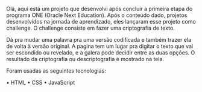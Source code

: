 Olá, aqui está um projeto que desenvolvi após concluir a primeira etapa do programa ONE (Oracle Next Education). Após o conteúdo dado, projetos desenvolvidos na jornada de aprendizado, eles lançaram esse projeto como challenge. O challenge consiste em fazer uma criptografia de texto. 


Dá pra mudar uma palavra pra uma versão codificada e também trazer ela de volta à versão original.
A pagina tem um lugar pra digitar o texto que vai ser escondido ou revelado, e a galera pode decidir entre as duas opções.
O resultado da criptografia ou descriptografia é mostrado na tela.


   
Foram usadas as seguintes tecnologias:

•	HTML
•	CSS
•	JavaScript



